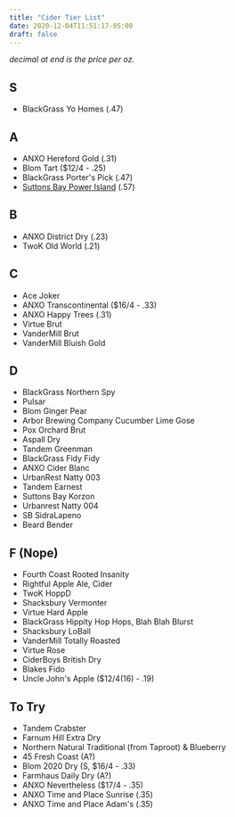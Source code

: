 ```yaml
---
title: "Cider Tier List"
date: 2020-12-04T11:51:17-05:00
draft: false
---
```


_decimal at end is the price per oz._

## S
* BlackGrass Yo Homes (.47)

## A
* ANXO Hereford Gold (.31)
* Blom Tart ($12/4 - .25)
* BlackGrass Porter's Pick (.47)
* [Suttons Bay Power Island](https://vinoshipper.com/shop/suttons_bay_ciders/power_island_33112?list=) (.57)

## B
* ANXO District Dry (.23)
* TwoK Old World (.21)

## C
* Ace Joker
* ANXO Transcontinental ($16/4 - .33)
* ANXO Happy Trees (.31)
* Virtue Brut
* VanderMill Brut
* VanderMill Bluish Gold

## D
* BlackGrass Northern Spy
* Pulsar
* Blom Ginger Pear
* Arbor Brewing Company Cucumber Lime Gose
* Pox Orchard Brut
* Aspall Dry
* Tandem Greenman
* BlackGrass Fidy Fidy
* ANXO Cider Blanc
* UrbanRest Natty 003
* Tandem Earnest
* Suttons Bay Korzon
* Urbanrest Natty 004
* SB SidraLapeno
* Beard Bender

## F (Nope)
* Fourth Coast Rooted Insanity
* Rightful Apple Ale, Cider
* TwoK HoppD
* Shacksbury Vermonter
* Virtue Hard Apple
* BlackGrass Hippity Hop Hops, Blah Blah Blurst
* Shacksbury LoBall
* VanderMill Totally Roasted
* Virtue Rose
* CiderBoys British Dry
* Blakes Fido
* Uncle John's Apple ($12/4(16) - .19)

## To Try
* Tandem Crabster
* Farnum Hill Extra Dry
* Northern Natural Traditional (from Taproot) & Blueberry
* 45 Fresh Coast (A?)
* Blom 2020 Dry (S, $16/4 - .33)
* Farmhaus Daily Dry (A?)
* ANXO Nevertheless ($17/4 - .35)
* ANXO Time and Place Sunrise (.35)
* ANXO Time and Place Adam's (.35)
